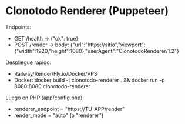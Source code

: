 Clonotodo Renderer (Puppeteer)
==============================
Endpoints:
- GET /health -> {"ok": true}
- POST /render -> body: {"url":"https://sitio","viewport":{"width":1920,"height":1080},"userAgent":"ClonotodoRenderer/1.2"}

Despliegue rápido:
- Railway/Render/Fly.io/Docker/VPS
- Docker:  docker build -t clonotodo-renderer . && docker run -p 8080:8080 clonotodo-renderer

Luego en PHP (app/config.php):
- renderer_endpoint = "https://TU-APP/render"
- render_mode = "auto" (o "renderer")
